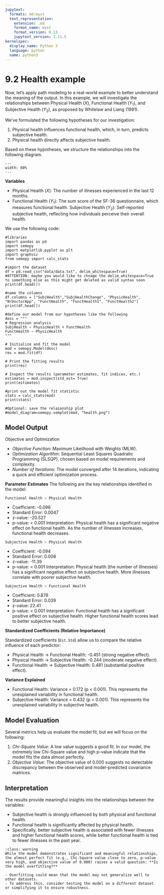 ```yaml
---
jupytext:
  formats: md:myst
  text_representation:
    extension: .md
    format_name: myst
    format_version: 0.13
    jupytext_version: 1.11.5
kernelspec:
  display_name: Python 3
  language: python
  name: python3
---
```


# 9.2 Health example
Now, let’s apply path modeling to a real-world example to better understand the meaning of the output. In this example, we will investigate the relationships between Physical Health ($X$), Functional Health ($Y_1$), and Subjective Health ($Y_2$), as proposed by Whitelaw and Liang (1991).

We’ve formulated the following hypotheses for our investigation:

1. Physical health influences functional health, which, in turn, predicts subjective health.
2. Physical health directly affects subjective health.

Based on these hypotheses, we structure the relationships into the following diagram.
```{figure} figures/figure_1.png
---
width: 60%
---
```

**Variables**
- Physical Health ($X$): The number of illnesses experienced in the last 12 months.
- Functional Health ($Y_1$): The sum score of the SF-36 questionnaire, which measures functional health.
Subjective Health ($Y_2$): Self-reported subjective health, reflecting how individuals perceive their overall health.

We use the following code:
```{code-cell}
#libraries
import pandas as pd
import semopy
import matplotlib.pyplot as plt
import graphviz
from semopy import calc_stats

#import the dataset
df = pd.read_csv("data/data.txt", delim_whitespace=True)
#ATTENTION: maybe you would like to chnage the delim_whitespace=True to something else as this might get deleted as valid syntax soon
print(df.head())

#name the columns
df.columns = ["SubjHealth","SubjHealthChange", "PhysicHealth", "NrDoctorApp", "FunctHealth", "FunctHealth1", "FunctHealth2"]
print(df.head())

#define our model from our hypotheses like the following
desc = """
# Regression analysis
SubjHealth ~ PhysicHealth + FunctHealth
FunctHealth ~ PhysicHealth
"""

# Initialize and fit the model
mod = semopy.Model(desc)
res = mod.fit(df)

# Print the fitting results
print(res)

# Inspect the results (parameter estimates, fit indices, etc.)
estimates = mod.inspect(std_est= True)
print(estimates)

#print out the model fit statistic
stats = calc_stats(mod)
print(stats)

#Optional: save the relaionship plot
#model_diagram=semopy.semplot(mod, "health.png") 
```
## Model Output
Objective and Optimization

- *Objective Function*: Maximum Likelihood with Weights (MLW).
- *Optimization Algorithm*: Sequential Least Squares Quadratic Programming (SLSQP), chosen based on model requirements and complexity.
- *Number of Iterations*: The model converged after 14 iterations, indicating a quick and efficient optimization process.

**Parameter Estimates**
The following are the key relationships identified in the model:

`Functional Health ~ Physical Health`
- Coefficient: -0.096
- Standard Error: 0.0047
- z-value: -20.527
- p-value: < 0.001
Interpretation: Physical health has a significant negative effect on functional health. As the number of illnesses increases, functional health decreases.

`Subjective Health ~ Physical Health`
- Coefficient: -0.094
- Standard Error: 0.008
- z-value: -11.39
- p-value: < 0.001
Interpretation: Physical health (the number of illnesses) has a significant negative effect on subjective health. More illnesses correlate with poorer subjective health.

`Subjective Health ~ Functional Health`
- Coefficient: 0.876
- Standard Error: 0.039
- z-value: 22.41
- p-value: < 0.001
Interpretation: Functional health has a significant positive effect on subjective health. Higher functional health scores lead to better subjective health.

**Standardized Coefficients (Relative Importance)**

Standardized coefficients (`Est.Std`) allow us to compare the relative influence of each predictor:

- Physical Health → Functional Health: -0.451 (strong negative effect).
- Physical Health → Subjective Health: -0.244 (moderate negative effect).
- Functional Health → Subjective Health: 0.481 (substantial positive effect).

**Variance Explained**

- Functional Health: Variance = 0.172 (p < 0.001). This represents the unexplained variability in functional health.
- Subjective Health: Variance = 0.432 (p < 0.001). This represents the unexplained variability in subjective health.

## Model Evaluation
Several metrics help us evaluate the model fit, but we will focus on the following:

1. *Chi-Square Value*: A low value suggests a good fit.
In our model, the extremely low Chi-Square value and high p-value indicate that the model fits the data almost perfectly.
2. *Objective Value*: The objective value of 0.000 suggests no detectable discrepancy between the observed and model-predicted covariance matrices.

## Interpretation
The results provide meaningful insights into the relationships between the variables:

- Subjective health is strongly influenced by both physical and functional health.
- Functional health is significantly affected by physical health.
- Specifically, better subjective health is associated with fewer illnesses and higher functional health scores, while better functional health is tied to fewer illnesses in the past year.

```{admonition} Caution
:class: warning
While the model demonstrates significant and meaningful relationships, the almost perfect fit (e.g., Chi-Square value close to zero, p-value very high, and objective value of 0.000) raises a valid question: **Is the model overfitting?**

- Overfitting could mean that the model may not generalize well to other datasets.
- To address this, consider testing the model on a different dataset or simplifying it to ensure robustness.
```